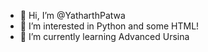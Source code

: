 - 👋 Hi, I’m @YatharthPatwa
- 👀 I’m interested in Python and some HTML!
- 🌱 I’m currently learning Advanced Ursina

<!---
YatharthPatwa/YatharthPatwa is a ✨ special ✨ repository because its `README.md` (this file) appears on your GitHub profile.
You can click the Preview link to take a look at your changes.
--->
